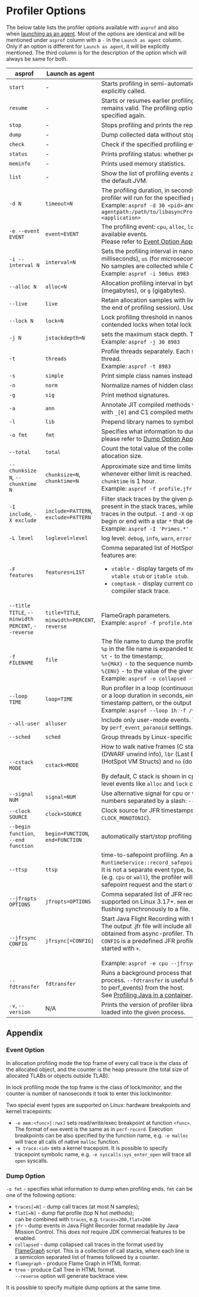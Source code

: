 # Profiler Options

The below table lists the profiler options available with `asprof` and also when
[launching as an agent](https://github.com/async-profiler/async-profiler/blob/master/docs/OtherUseCases.md#launching-as-an-agent).
Most of the options are identical and will be mentioned under `asprof` column with a `-` in the
`Launch as agent` column. Only if an option is different for `Launch as agent`, it will be
explicitly mentioned. The third column is for the description of the option which will always be
same for both.

| asprof                                             | Launch as agent                              | Description                                                                                                                                                                                                                                                                                                                                                                                                                                          |
|----------------------------------------------------|----------------------------------------------|------------------------------------------------------------------------------------------------------------------------------------------------------------------------------------------------------------------------------------------------------------------------------------------------------------------------------------------------------------------------------------------------------------------------------------------------------|
| `start`                                            | -                                            | Starts profiling in semi-automatic mode, i.e. profiler will run until `stop` command is explicitly called.                                                                                                                                                                                                                                                                                                                                           |
| `resume`                                           | -                                            | Starts or resumes earlier profiling session that has been stopped. All the collected data remains valid. The profiling options are not preserved between sessions, and should be specified again.                                                                                                                                                                                                                                                    |
| `stop`                                             | -                                            | Stops profiling and prints the report.                                                                                                                                                                                                                                                                                                                                                                                                               |
| `dump`                                             | -                                            | Dump collected data without stopping profiling session.                                                                                                                                                                                                                                                                                                                                                                                              |
| `check`                                            | -                                            | Check if the specified profiling event is available.                                                                                                                                                                                                                                                                                                                                                                                                 |
| `status`                                           | -                                            | Prints profiling status: whether profiler is active and for how long.                                                                                                                                                                                                                                                                                                                                                                                |
| `meminfo`                                          | -                                            | Prints used memory statistics.                                                                                                                                                                                                                                                                                                                                                                                                                       |
| `list`                                             | -                                            | Show the list of profiling events available for the target process (if PID is specified) or for the default JVM.                                                                                                                                                                                                                                                                                                                                     |
| `-d N`                                             | `timeout=N`                                  | The profiling duration, in seconds. If no `start`, `resume`, `stop` or `status` option is given, the profiler will run for the specified period of time and then automatically stop.<br/>Example: `asprof -d 30 <pid>` and `java -agentpath:/path/to/libasyncProfiler.so=start,event=cpu,timeout=30,file=profile.html <application>`                                                                                                                 |
| `-e --event EVENT`                                 | `event=EVENT`                                | The profiling event: `cpu`, `alloc`, `lock`, `cache-misses` etc. Use `list` to see the complete list of available events.</br>Please refer to [Event Option Appendix](#event-option) for additional information.                                                                                                                                                                                                                                     |
| `-i --interval N`                                  | `interval=N`                                 | Sets the profiling interval in nanoseconds or in other units, if N is followed by `ms` (for milliseconds), `us` (for microseconds), or `s` (for seconds). Only CPU active time is counted. No samples are collected while CPU is idle. The default is 10000000 (10ms).<br/>Example: `asprof -i 500us 8983`                                                                                                                                           |
| `--alloc N`                                        | `alloc=N`                                    | Allocation profiling interval in bytes or in other units, if N is followed by `k` (kilobytes), `m` (megabytes), or `g` (gigabytes).                                                                                                                                                                                                                                                                                                                  |
| `--live`                                           | `live`                                       | Retain allocation samples with live objects only (object that have not been collected by the end of profiling session). Useful for finding Java heap memory leaks.                                                                                                                                                                                                                                                                                   |
| `--lock N`                                         | `lock=N`                                     | Lock profiling threshold in nanoseconds (or other units). In lock profiling mode, sample contended locks when total lock duration overflows the threshold.                                                                                                                                                                                                                                                                                           |
| `-j N`                                             | `jstackdepth=N`                              | sets the maximum stack depth. The default is 2048.</br>Example: `asprof -j 30 8983`                                                                                                                                                                                                                                                                                                                                                                  |
| `-t`                                               | `threads`                                    | Profile threads separately. Each stack trace will end with a frame that denotes a single thread.</br>Example: `asprof -t 8983`                                                                                                                                                                                                                                                                                                                       |
| `-s`                                               | `simple`                                     | Print simple class names instead of fully qualified names.                                                                                                                                                                                                                                                                                                                                                                                           |
| `-n`                                               | `norm`                                       | Normalize names of hidden classes / lambdas.                                                                                                                                                                                                                                                                                                                                                                                                         |
| `-g`                                               | `sig`                                        | Print method signatures.                                                                                                                                                                                                                                                                                                                                                                                                                             |
| `-a`                                               | `ann`                                        | Annotate JIT compiled methods with `_[j]`, inlined methods with `_[i]`, interpreted methods with `_[0]` and C1 compiled methods with `_[1]`.                                                                                                                                                                                                                                                                                                         |
| `-l`                                               | `lib`                                        | Prepend library names to symbols, e.g. ``libjvm.so`JVM_DefineClassWithSource``.                                                                                                                                                                                                                                                                                                                                                                      |
| `-o fmt`                                           | `fmt`                                        | Specifies what information to dump when profiling ends. For various dump option details, please refer to [Dump Option Appendix](#dump-option).                                                                                                                                                                                                                                                                                                       |
| `--total`                                          | `total`                                      | Count the total value of the collected metric instead of the number of samples, e.g. total allocation size.                                                                                                                                                                                                                                                                                                                                          |
| `--chunksize N`, `--chunktime N`                   | `chunksize=N`, `chunktime=N`                 | Approximate size and time limits for a single JFR chunk. A new chunk will be started whenever either limit is reached. The default `chunksize` is 100MB, and the default `chunktime` is 1 hour.</br>Example: `asprof -f profile.jfr --chunksize 100m --chunktime 1h 8983`                                                                                                                                                                            |
| `-I include`, `-X exclude`                         | `include=PATTERN`, `exclude=PATTERN`         | Filter stack traces by the given pattern(s). `-I` defines the name pattern that *must* be present in the stack traces, while `-X` is the pattern that *must not* occur in any of stack traces in the output. `-I` and `-X` options can be specified multiple times. A pattern may begin or end with a star `*` that denotes any (possibly empty) sequence of characters.</br>Example: `asprof -I 'Primes.*' -I 'java/*' -X '*Unsafe.park*' 8983`     |
| `-L level`                                         | `loglevel=level`                             | log level: `debug`, `info`, `warn`, `error` or `none`.                                                                                                                                                                                                                                                                                                                                                                                               |
| `-F features`                                      | `features=LIST`                              | Comma separated list of HotSpot-specific features to include in stack traces. Supported features are:<ul><li>`vtable` - display targets of megamorphic virtual calls as an extra frame on top of `vtable stub` or `itable stub`.</li><li>`comptask` - display current compilation task (a Java method being compiled) in a JIT compiler stack trace.</li></ul>                                                                                       |
| `--title TITLE`, `--minwidth PERCENT`, `--reverse` | `title=TITLE`, `minwidth=PERCENT`, `reverse` | FlameGraph parameters.</br>Example: `asprof -f profile.html --title "Sample CPU profile" --minwidth 0.5 8983`                                                                                                                                                                                                                                                                                                                                        |
| `-f FILENAME`                                      | `file`                                       | The file name to dump the profile information to.  </br>`%p` in the file name is expanded to the PID of the target JVM;</br>`%t` - to the timestamp;</br>`%n{MAX}` - to the sequence number;</br>`%{ENV}` - to the value of the given environment variable.</br>Example: `asprof -o collapsed -f /tmp/traces-%t.txt 8983`                                                                                                                            |
| `--loop TIME`                                      | `loop=TIME`                                  | Run profiler in a loop (continuous profiling). The argument is either a clock time (`hh:mm:ss`) or a loop duration in `s`econds, `m`inutes, `h`ours, or `d`ays. Make sure the filename includes a timestamp pattern, or the output will be overwritten on each iteration.</br>Example: `asprof --loop 1h -f /var/log/profile-%t.jfr 8983`                                                                                                            |
| `--all-user`                                       | `alluser`                                    | Include only user-mode events. This option is helpful when kernel profiling is restricted by `perf_event_paranoid` settings.                                                                                                                                                                                                                                                                                                                         |
| `--sched`                                          | `sched`                                      | Group threads by Linux-specific scheduling policy: BATCH/IDLE/OTHER.                                                                                                                                                                                                                                                                                                                                                                                 |
| `--cstack MODE`                                    | `cstack=MODE`                                | How to walk native frames (C stack). Possible modes are `fp` (Frame Pointer), `dwarf` (DWARF unwind info), `lbr` (Last Branch Record, available on Haswell since Linux 4.1), `vm` (HotSpot VM Structs) and `no` (do not collect C stack).</br></br>By default, C stack is shown in cpu, ctimer, wall-clock and perf-events profiles.    Java-level events like `alloc` and `lock` collect only Java stack.                                           |
| `--signal NUM`                                     | `signal=NUM`                                 | Use alternative signal for cpu or wall clock profiling. To change both signals, specify two numbers separated by a slash: `--signal SIGCPU/SIGWALL`.                                                                                                                                                                                                                                                                                                 |
| `--clock SOURCE`                                   | `clock=SOURCE`                               | Clock source for JFR timestamps: `tsc` (default) or `monotonic` (equivalent for `CLOCK_MONOTONIC`).                                                                                                                                                                                                                                                                                                                                                  |
| `--begin function`, `--end function`               | `begin=FUNCTION`, `end=FUNCTION`             | automatically start/stop profiling when the specified native function is executed.                                                                                                                                                                                                                                                                                                                                                                   |
| `--ttsp`                                           | `ttsp`                                       | time-to-safepoint profiling. An alias for `--begin SafepointSynchronize::begin --end RuntimeService::record_safepoint_synchronized`.</br>It is not a separate event type, but rather a constraint. Whatever event type you choose (e.g. `cpu` or `wall`), the profiler will work as usual, except that only events between the safepoint request and the start of the VM operation will be recorded.                                                 |
| `--jfropts OPTIONS`                                | `jfropts=OPTIONS`                            | Comma separated list of JFR recording options. Currently, the only available option is `mem` supported on Linux 3.17+. `mem` enables accumulating events in memory instead of flushing synchronously to a file.                                                                                                                                                                                                                                      |
| `--jfrsync CONFIG`                                 | `jfrsync[=CONFIG]`                           | Start Java Flight Recording with the given configuration synchronously with the profiler. The output .jfr file will include all regular JFR events, except that execution samples will be obtained from async-profiler. This option implies `-o jfr`.</br>`CONFIG` is a predefined JFR profile or a JFR configuration file (.jfc) or a list of JFR events started with `+`.</br></br>Example: `asprof -e cpu --jfrsync profile -f combined.jfr 8983` |
| `--fdtransfer`                                     | `fdtransfer`                                 | Runs a background process that provides access to perf_events to an unprivileged process. `--fdtransfer` is useful for profiling a process in a container (which lacks access to perf_events) from the host.</br>See [Profiling Java in a container](#https://github.com/async-profiler/async-profiler/blob/master/docs/ProfilingInContainer.md).                                                                                                    |
| `-v`, `--version`                                  | N/A                                          | Prints the version of profiler library. If PID is specified, gets the version of the library loaded into the given process.                                                                                                                                                                                                                                                                                                                          |

## Appendix

### Event Option

In allocation profiling mode the top frame of every call trace is the class
of the allocated object, and the counter is the heap pressure (the total size
of allocated TLABs or objects outside TLAB).

In lock profiling mode the top frame is the class of lock/monitor, and
the counter is number of nanoseconds it took to enter this lock/monitor.

Two special event types are supported on Linux: hardware breakpoints
and kernel tracepoints:
- `-e mem:<func>[:rwx]` sets read/write/exec breakpoint at function
  `<func>`. The format of `mem` event is the same as in `perf-record`.
  Execution breakpoints can be also specified by the function name,
  e.g. `-e malloc` will trace all calls of native `malloc` function.
- `-e trace:<id>` sets a kernel tracepoint. It is possible to specify
  tracepoint symbolic name, e.g. `-e syscalls:sys_enter_open` will trace
  all `open` syscalls.

### Dump Option
`-o fmt` - specifies what information to dump when profiling ends.
`fmt` can be one of the following options:
- `traces[=N]` - dump call traces (at most N samples);
- `flat[=N]` - dump flat profile (top N hot methods);  
  can be combined with `traces`, e.g. `traces=200,flat=200`
- `jfr` - dump events in Java Flight Recorder format readable by Java Mission Control.
  This *does not* require JDK commercial features to be enabled.
- `collapsed` - dump collapsed call traces in the format used by
  [FlameGraph](https://github.com/brendangregg/FlameGraph) script. This is
  a collection of call stacks, where each line is a semicolon separated list
  of frames followed by a counter.
- `flamegraph` - produce Flame Graph in HTML format.
- `tree` - produce Call Tree in HTML format.  
  `--reverse` option will generate backtrace view.

It is possible to specify multiple dump options at the same time.
